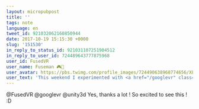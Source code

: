 ```yaml
---
layout: micropubpost
title: ''
tags: note
language: en
tweet_id: 921032062160850944
date: 2017-10-19 15:15:30 +0000
slug: '151530'
in_reply_to_status_id: 921031107251904512
in_reply_to_user_id: 724489643777875968
user_id: FusedVR
user_name: Fuseman 🎮📱
user_avatar: https://pbs.twimg.com/profile_images/724490638968774656/XLszwmsy.jpg
user_text: 'This weekend I experimented with <a href="/googlevr" class="twitter-atreply pretty-link js-nav" dir="ltr" data-mentioned-user-id="993617008473206784"><s>@</s><b>googlevr</b></a> ARCore and the new GearVR in <a href="/unity3d" class="twitter-atreply pretty-link js-nav" dir="ltr" data-mentioned-user-id="15531582"><s>@</s><b>unity3d</b></a>.  Positional Tracking is coming real soon to Mobile VR!<a href="https://t.co/oV3lGV5pwk" class="twitter-timeline-link u-hidden" data-pre-embedded="true" dir="ltr">pic.twitter.com/oV3lGV5pwk</a>'
---
```

@FusedVR @googlevr @unity3d Yes, thanks a lot ! So excited to see this ! :D
